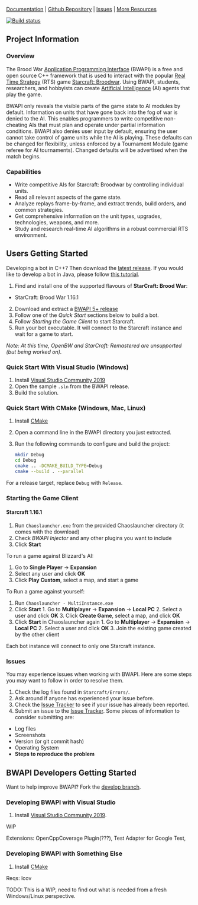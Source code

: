 [Documentation](http://bwapi.github.io/) | [Github Repository](https://github.com/bwapi/bwapi) | [Issues](https://github.com/bwapi/bwapi/issues) | [More Resources](https://github.com/bwapi/bwapi/wiki/Useful-Links)

[![Build status](https://ci.appveyor.com/api/projects/status/6eikd5g49co6l5ty/branch/develop?svg=true)](https://ci.appveyor.com/project/heinermann/bwapi/branch/develop)

## Project Information

### Overview

The Brood War [Application Programming Interface](https://en.wikipedia.org/wiki/Application_programming_interface) (BWAPI)
is a free and open source C++ framework that is used to interact with the popular
[Real Time Strategy](https://en.wikipedia.org/wiki/Real-time_strategy) (RTS) game
[Starcraft: Broodwar](http://www.blizzard.com/games/sc/). Using BWAPI, students, researchers, and hobbyists can
create [Artificial Intelligence](https://en.wikipedia.org/wiki/Artificial_intelligence) (AI) agents that play the game.

BWAPI only reveals the visible parts of the game state to AI modules by default. Information on units
that have gone back into the fog of war is denied to the AI. This enables programmers to write competitive
non-cheating AIs that must plan and operate under partial information conditions. BWAPI also denies
user input by default, ensuring the user cannot take control of game units while the AI is playing.
These defaults can be changed for flexibility, unless enforced by a Tournament Module (game referee for
AI tournaments). Changed defaults will be advertised when the match begins.


### Capabilities

 - Write competitive AIs for Starcraft: Broodwar by controlling individual units.
 - Read all relevant aspects of the game state.
 - Analyze replays frame-by-frame, and extract trends, build orders, and common strategies.
 - Get comprehensive information on the unit types, upgrades, technologies, weapons, and more.
 - Study and research real-time AI algorithms in a robust commercial RTS environment.

 
## Users Getting Started
Developing a bot in C++? Then download the [latest release](https://github.com/bwapi/bwapi/releases). If you would like to develop a bot in Java, please follow [this tutorial](http://sscaitournament.com/index.php?action=tutorial).

1. Find and install one of the supported flavours of **StarCraft: Brood War**:
  - StarCraft: Brood War 1.16.1
2. Download and extract a [BWAPI 5+ release](https://github.com/bwapi/bwapi/releases)
3. Follow one of the *Quick Start* sections below to build a bot.
4. Follow *Starting the Game Client* to start Starcraft.
5. Run your bot executable. It will connect to the Starcraft instance and wait for a game to start.

*Note: At this time, OpenBW and StarCraft: Remastered are unsupported (but being worked on).*

### Quick Start With Visual Studio (Windows)

1. Install [Visual Studio Community 2019](https://visualstudio.microsoft.com/vs/)
3. Open the sample `.sln` from the BWAPI release.
4. Build the solution.

### Quick Start With CMake (Windows, Mac, Linux)

1. Install [CMake](https://cmake.org/)
2. Open a command line in the BWAPI directory you just extracted.
3. Run the following commands to configure and build the project:

    ```sh
    mkdir Debug
    cd Debug
    cmake .. -DCMAKE_BUILD_TYPE=Debug
    cmake --build . --parallel
    ```

For a release target, replace `Debug` with `Release`.

### Starting the Game Client

#### Starcraft 1.16.1
1. Run `Chaoslauncher.exe` from the provided Chaoslauncher directory (it comes with the download)
2. Check *BWAPI Injector* and any other plugins you want to include
3. Click **Start**

To run a game against Blizzard's AI:
  1. Go to **Single Player** -> **Expansion**
  2. Select any user and click **OK**
  3. Click **Play Custom**, select a map, and start a game

To Run a game against yourself:
  1. Run `Chaoslauncher - MultiInstance.exe`
  2. Click **Start**
    1. Go to **Multiplayer** -> **Expansion** -> **Local PC**
    2. Select a user and click **OK**
    3. Click **Create Game**, select a map, and click **OK**
  3. Click **Start** in Chaoslauncher again
    1. Go to **Multiplayer** -> **Expansion** -> **Local PC**
    2. Select a user and click **OK**
    3. Join the existing game created by the other client

Each bot instance will connect to only one Starcraft instance.

### Issues
You may experience issues when working with BWAPI. Here are some steps you may want to follow in order to resolve them.
1. Check the log files found in `Starcraft/Errors/`.
2. Ask around if anyone has experienced your issue before.
3. Check the [Issue Tracker](https://github.com/bwapi/bwapi/issues) to see if your issue has already been reported.
4. Submit an issue to the [Issue Tracker](https://github.com/bwapi/bwapi/issues). Some pieces of information to consider submitting are:
  * Log files
  * Screenshots
  * Version (or git commit hash)
  * Operating System
  * **Steps to reproduce the problem**

## BWAPI Developers Getting Started
Want to help improve BWAPI? Fork the [develop branch](https://github.com/bwapi/bwapi/tree/develop).

### Developing BWAPI with Visual Studio
1. Install [Visual Studio Community 2019](https://visualstudio.microsoft.com/vs/).

WIP

Extensions: OpenCppCoverage Plugin(???), Test Adapter for Google Test, 

### Developing BWAPI with Something Else
1. Install [CMake](https://cmake.org/)

Reqs: lcov

TODO: This is a WIP, need to find out what is needed from a fresh Windows/Linux perspective.

